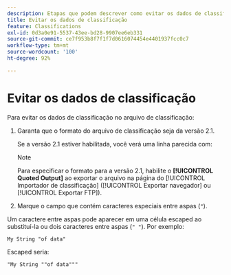```yaml
---
description: Etapas que podem descrever como evitar os dados de classificação no arquivo de classificação.
title: Evitar os dados de classificação
feature: Classifications
exl-id: 0d3a0e91-5537-43ee-bd28-9907ee6eb331
source-git-commit: ce7f953b8f7f1f7d0616074454e4401937fcc0c7
workflow-type: tm+mt
source-wordcount: '100'
ht-degree: 92%

---
```


# Evitar os dados de classificação

Para evitar os dados de classificação no arquivo de classificação:

<!--Meike, please check this page against orginal. It might be missing information. -->

1. Garanta que o formato do arquivo de classificação seja da versão 2.1.

   Se a versão 2.1 estiver habilitada, você verá uma linha parecida com:

   >[!NOTE]
   >
   >Para especificar o formato para a versão 2.1, habilite o **[!UICONTROL Quoted Output]** ao exportar o arquivo na página do [!UICONTROL Importador de classificação] ([!UICONTROL Exportar navegador] ou [!UICONTROL Exportar FTP]).

1. Marque o campo que contém caracteres especiais entre aspas (`"`).

Um caractere entre aspas pode aparecer em uma célula escaped ao substituí-la ou dois caracteres entre aspas (`" "`). Por exemplo:

```
My String "of data"
```

Escaped seria:

```
"My String ""of data"""
```
